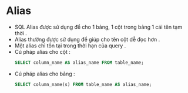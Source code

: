 # Alias
- SQL Alias được sử dụng để cho 1 bảng, 1 cột trong bảng 1 cái tên tạm thời .
- Alias thường được sử dụng để giúp cho tên cột dễ đọc hơn .
- Một alias chỉ tồn tại trong thời hạn của query .
- Cú pháp alias cho cột :
    ```sql
    SELECT column_name AS alias_name FROM table_name;
    ```
- Cú pháp alias cho bảng :
    ```sql
    SELECT column_name(s) FROM table_name AS alias_name;
    ```